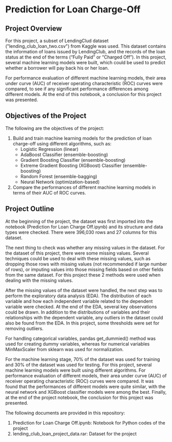 # Prediction for Loan Charge-Off

## Project Overview
For this project, a subset of LendingClud dataset ("lending_club_loan_two.csv") from Kaggle was used. This dataset contains the information of loans issued by LendingClub, and the records of the loan status at the end of the terms (“Fully Paid” or “Charged Off”). In this project, several machine learning models were built, which could be used to predict whether a borrower will pay back his or her loan. 

For performance evaluation of different machine learning models, their area under curve (AUC) of receiver operating characteristic (ROC) curves were compared, to see if any significant performance differences among different models. At the end of this notebook, a conclusion for this project was presented.

## Objectives of the Project
The following are the objectives of the project:
1.	Build and train machine learning models for the prediction of loan charge-off using different algorithms, such as:
    *	Logistic Regression (linear)
    *	AdaBoost Classifier (ensemble-boosting)
    *	Gradient Boosting Classifier (ensemble-boosting)
    *	Extreme Gradient Boosting (XGBoost) Classifier (ensemble-boosting)
    *	Random Forest (ensemble-bagging)
    *	Neural Network (optimization-based)
2.	Compare the performances of different machine learning models in terms of their AUC of ROC curves.

## Project Outline
At the beginning of the project, the dataset was first imported into the notebook (Prediction for Loan Charge Off.ipynb) and its structure and data types were checked. There were 396,030 rows and 27 columns for this dataset.

The next thing to check was whether any missing values in the dataset. For the dataset of this project, there were some missing values. Several techniques could be used to deal with these missing values, such as dropping those rows with missing values (not recommended if large number of rows), or imputing values into those missing fields based on other fields from the same dataset. For this project these 2 methods were used when dealing with the missing values.

After the missing values of the dataset were handled, the next step was to perform the exploratory data analysis (EDA). The distribution of each variable and how each independent variable related to the dependent variable were checked. At the end of the EDA, several key observations could be drawn. In addition to the distributions of variables and their relationships with the dependent variable, any outliers in the dataset could also be found from the EDA. In this project, some thresholds were set for removing outliers.

For handling categorical variables, pandas get_dummied() method was used for creating dummy variables, whereas for numerical variables MinMaxScaler from sklearn was used for normalization.

For the machine learning stage, 70% of the dataset was used for training and 30% of the dataset was used for testing. For this project, several machine learning models were built using different algorithms. For performance evaluation of different models, their area under curve (AUC) of receiver operating characteristic (ROC) curves were compared. It was found that the performances of different models were quite similar, with the neural network and XGBoost classifier models were among the best. Finally, at the end of the project notebook, the conclusion for this project was presented.

The following documents are provided in this repository:
  1. Prediction for Loan Charge Off.ipynb: Notebook for Python codes of the project
  2. lending_club_loan_project_data.rar: Dataset for the project
